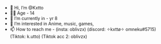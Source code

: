 - 👋 Hi, I’m @Kxtto
- 💁‍♂️ Age - 14
- 🌱 I’m currently in - yr 8
- 👀 I’m interested in Anime, music, games, 
- 📫 How to reach me - 
(insta: oblivzx)     (discord: ✧kxttø✧ omneku#5715)     (Tiktok: k.utto)      (Tiktok acc 2: oblivzx)
<!---
Kxtto/Kxtto is a ✨ special ✨ repository because its `README.md` (this file) appears on your GitHub profile.
You can click the Preview link to take a look at your changes.
--->
